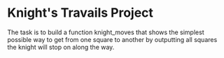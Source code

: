 # Knight's Travails Project

The task is to build a function knight_moves that shows the simplest possible way to get from one square to another by outputting all squares the knight will stop on along the way.
